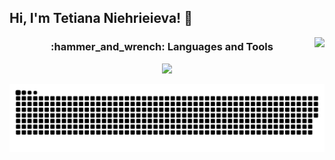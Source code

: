 ## Hi, I'm Tetiana Niehrieieva! 👋 

<img align="right" src="https://visitor-badge.laobi.icu/badge?page_id=t-nieva.visitor.badge&left_color=royalblue&right_color=black" />

<h3 align="center">:hammer_and_wrench: Languages and Tools</h3>

<p align="center">
  <a href="https://skillicons.dev">
    <img src="https://skillicons.dev/icons?i=python,nodejs,bash,linux,postgres,git,github,vscode,pycharm,docker" />

  </a>
</p>

![snake gif](https://github.com/t-nieva/t-nieva/blob/output/github-snake-dark.svg)
